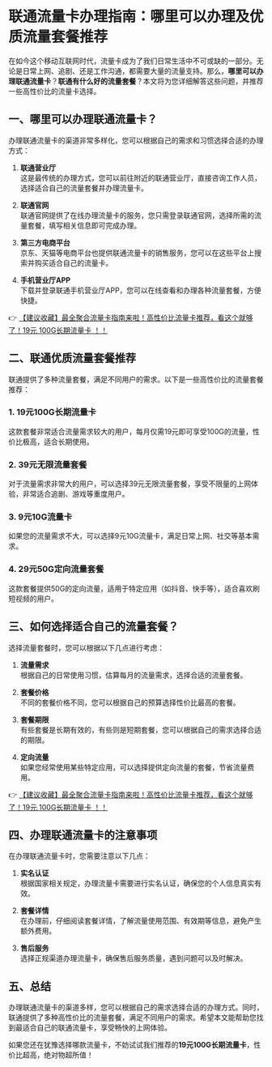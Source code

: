 # 联通流量卡办理指南：哪里可以办理及优质流量套餐推荐

在如今这个移动互联网时代，流量卡成为了我们日常生活中不可或缺的一部分。无论是日常上网、追剧、还是工作沟通，都需要大量的流量支持。那么，**哪里可以办理联通流量卡**？**联通有什么好的流量套餐**？本文将为您详细解答这些问题，并推荐一些高性价比的流量卡选择。

## 一、哪里可以办理联通流量卡？

办理联通流量卡的渠道非常多样化，您可以根据自己的需求和习惯选择合适的办理方式：

1. **联通营业厅**  
   这是最传统的办理方式，您可以前往附近的联通营业厅，直接咨询工作人员，选择适合自己的流量套餐并办理流量卡。

2. **联通官网**  
   联通官网提供了在线办理流量卡的服务，您只需登录联通官网，选择所需的流量套餐，填写相关信息即可完成办理。

3. **第三方电商平台**  
   京东、天猫等电商平台也提供联通流量卡的销售服务，您可以在这些平台上搜索并购买适合自己的流量卡。

4. **手机营业厅APP**  
   下载并登录联通手机营业厅APP，您可以在线查看和办理各种流量套餐，方便快捷。

👉 [【建议收藏】最全聚合流量卡指南来啦！高性价比流量卡推荐，看这个就够了！19元 100G长期流量卡 ！！](https://bit.ly/Liuliangka)

## 二、联通优质流量套餐推荐

联通提供了多种流量套餐，满足不同用户的需求。以下是一些高性价比的流量套餐推荐：

### 1. **19元100G长期流量卡**
   这款套餐非常适合流量需求较大的用户，每月仅需19元即可享受100G的流量，性价比极高，适合长期使用。

### 2. **39元无限流量套餐**
   对于流量需求非常大的用户，可以选择39元无限流量套餐，享受不限量的上网体验，非常适合追剧、游戏等重度用户。

### 3. **9元10G流量卡**
   如果您的流量需求不大，可以选择9元10G流量卡，满足日常上网、社交等基本需求。

### 4. **29元50G定向流量套餐**
   这款套餐提供50G的定向流量，适用于特定应用（如抖音、快手等），适合喜欢刷短视频的用户。

## 三、如何选择适合自己的流量套餐？

选择流量套餐时，您可以根据以下几点进行考虑：

1. **流量需求**  
   根据自己的日常使用习惯，估算每月的流量需求，选择合适的流量套餐。

2. **套餐价格**  
   不同的套餐价格不同，您可以根据自己的预算选择性价比最高的套餐。

3. **套餐期限**  
   有些套餐是长期有效的，有些则是短期套餐，您可以根据自己的需求选择合适的期限。

4. **定向流量**  
   如果您经常使用某些特定应用，可以选择提供定向流量的套餐，节省流量费用。

👉 [【建议收藏】最全聚合流量卡指南来啦！高性价比流量卡推荐，看这个就够了！19元 100G长期流量卡 ！！](https://bit.ly/Liuliangka)

## 四、办理联通流量卡的注意事项

在办理联通流量卡时，您需要注意以下几点：

1. **实名认证**  
   根据国家相关规定，办理流量卡需要进行实名认证，确保您的个人信息真实有效。

2. **套餐详情**  
   在办理前，仔细阅读套餐详情，了解流量使用范围、有效期等信息，避免产生额外费用。

3. **售后服务**  
   选择正规渠道办理流量卡，确保售后服务质量，遇到问题可以及时解决。

## 五、总结

办理联通流量卡的渠道多样，您可以根据自己的需求选择合适的办理方式。同时，联通提供了多种高性价比的流量套餐，满足不同用户的需求。希望本文能帮助您找到最适合自己的联通流量卡，享受畅快的上网体验。

如果您还在犹豫选择哪款流量卡，不妨试试我们推荐的**19元100G长期流量卡**，性价比超高，绝对物超所值！